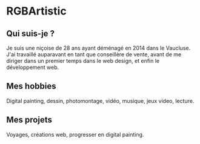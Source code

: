 # RGBArtistic

## Qui suis-je ?

Je suis une niçoise de 28 ans ayant déménagé en 2014 dans le Vaucluse. J'ai travaillé auparavant en tant que conseillère de vente, avant de me diriger dans un premier temps dans le web design, et enfin le développement web.

## Mes hobbies

Digital painting, dessin, photomontage, vidéo, musique, jeux video, lecture.

## Mes projets

Voyages, créations web, progresser en digital painting. 
